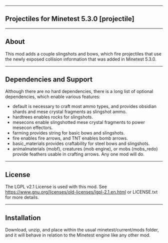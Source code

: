 -------------------------------------------------------------------------------------------------------------
Projectiles for Minetest 5.3.0 
[projectile]
-------------------------------------------------------------------------------------------------------------

-------------------------------------------------------------------------------------------------------------
About
-------------------------------------------------------------------------------------------------------------
This mod adds a couple slingshots and bows, which fire projectiles that use the newly exposed collision information that was added in Minetest 5.3.0.

-------------------------------------------------------------------------------------------------------------
Dependencies and Support
-------------------------------------------------------------------------------------------------------------
Although there are no hard dependencies, there is a long list of optional dependencies, which enable various features: 
* default is necessary to craft most ammo types, and provides obsidian shards and mese crystal fragments as slingshot ammo.
* hardtrees enables rocks for slingshots. 
* mesecons enable slingshotted mese crystal fragments to power mesecon effectors.
* farming provides string for basic bows and slingshots.
* fire enables fire arrows, and TNT enables bomb arrows. 
* basic_materials provides craftability for steel bows and slingshots.
* animalmaterials (mobf), creatures (mob engine), or mobs (mobs_redo) provide feathers usable in crafting arrows. Any one mod will do.

-------------------------------------------------------------------------------------------------------------
License
-------------------------------------------------------------------------------------------------------------
The LGPL v2.1 License is used with this mod. See https://www.gnu.org/licenses/old-licenses/lgpl-2.1.en.html or LICENSE.txt for more details.

-------------------------------------------------------------------------------------------------------------
Installation
-------------------------------------------------------------------------------------------------------------
Download, unzip, and place within the usual minetest/current/mods folder, and it will behave in relation to the Minetest engine like any other mod.
